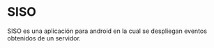 SISO
====
SISO es una aplicación para android en la cual se despliegan eventos obtenidos de un servidor.
